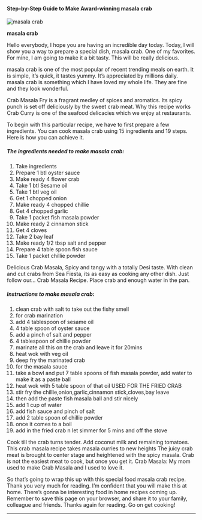             

#### Step-by-Step Guide to Make Award-winning masala crab

![masala crab](https://img-global.cpcdn.com/recipes/6493472605339648/751x532cq70/masala-crab-recipe-main-photo.jpg)

**masala crab**

Hello everybody, I hope you are having an incredible day today. Today, I will show you a way to prepare a special dish, masala crab. One of my favorites. For mine, I am going to make it a bit tasty. This will be really delicious.

masala crab is one of the most popular of recent trending meals on earth. It is simple, it’s quick, it tastes yummy. It’s appreciated by millions daily. masala crab is something which I have loved my whole life. They are fine and they look wonderful.

Crab Masala Fry is a fragrant medley of spices and aromatics. Its spicy punch is set off deliciously by the sweet crab meat. Why this recipe works Crab Curry is one of the seafood delicacies which we enjoy at restaurants.

To begin with this particular recipe, we have to first prepare a few ingredients. You can cook masala crab using 15 ingredients and 19 steps. Here is how you can achieve it.

##### The ingredients needed to make masala crab:

1.  Take ingredients
2.  Prepare 1 btl oyster sauce
3.  Make ready 4 flower crab
4.  Take 1 btl Sesame oil
5.  Take 1 btl veg oil
6.  Get 1 chopped onion
7.  Make ready 4 chopped chillie
8.  Get 4 chopped garlic
9.  Take 1 packet fish masala powder
10.  Make ready 2 cinnamon stick
11.  Get 4 cloves
12.  Take 2 bay leaf
13.  Make ready 1/2 tbsp salt and pepper
14.  Prepare 4 table spoon fish sauce
15.  Take 1 packet chillie powder

Delicious Crab Masala, Spicy and tangy with a totally Desi taste. With clean and cut crabs from Sea Fiesta, its as easy as cooking any other dish. Just follow our… Crab Masala Recipe. Place crab and enough water in the pan.

##### Instructions to make masala crab:

1.  clean crab with salt to take out the fishy smell
2.  for crab marination
3.  add 4 tablespoon of sesame oil
4.  4 table spoon of oyster sauce
5.  add a pinch of salt and pepper
6.  4 tablespoon of chillie powder
7.  marinate all this on the crab and leave it for 20mins
8.  heat wok with veg oil
9.  deep fry the marinated crab
10.  for the masala sauce
11.  take a bowl and put 7 table spoons of fish masala powder, add water to make it as a paste ball
12.  heat wok with 5 table spoon of that oil USED FOR THE FRIED CRAB
13.  stir fry the chillie,onion,garlic,cinnamon stick,cloves,bay leave
14.  then add the paste fish masala ball and stir nicely
15.  add 1 cup of water
16.  add fish sauce and pinch of salt
17.  add 2 table spoon of chillie powder
18.  once it comes to a boil
19.  add in the fried crab n let simmer for 5 mins and off the stove

Cook till the crab turns tender. Add coconut milk and remaining tomatoes. This crab masala recipe takes masala curries to new heights The juicy crab meat is brought to center stage and heightened with the spicy masala. Crab is not the easiest meat to cook, but once you get it. Crab Masala: My mom used to make Crab Masala and I used to love it.

So that’s going to wrap this up with this special food masala crab recipe. Thank you very much for reading. I’m confident that you will make this at home. There’s gonna be interesting food in home recipes coming up. Remember to save this page on your browser, and share it to your family, colleague and friends. Thanks again for reading. Go on get cooking!

* * *